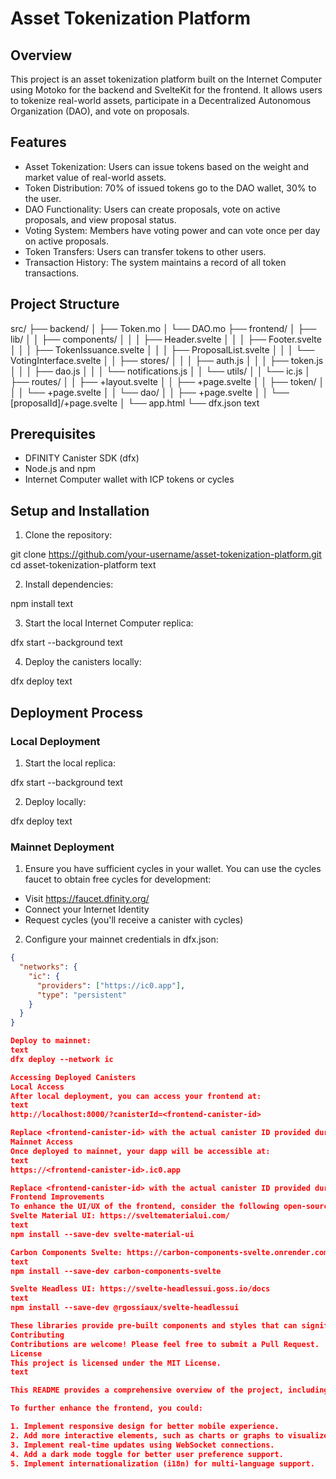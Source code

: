 
# Asset Tokenization Platform

## Overview

This project is an asset tokenization platform built on the Internet Computer using Motoko for the backend and SvelteKit for the frontend. It allows users to tokenize real-world assets, participate in a Decentralized Autonomous Organization (DAO), and vote on proposals.

## Features

- Asset Tokenization: Users can issue tokens based on the weight and market value of real-world assets.
- Token Distribution: 70% of issued tokens go to the DAO wallet, 30% to the user.
- DAO Functionality: Users can create proposals, vote on active proposals, and view proposal status.
- Voting System: Members have voting power and can vote once per day on active proposals.
- Token Transfers: Users can transfer tokens to other users.
- Transaction History: The system maintains a record of all token transactions.

## Project Structure


src/
├── backend/
│ ├── Token.mo
│ └── DAO.mo
├── frontend/
│ ├── lib/
│ │ ├── components/
│ │ │ ├── Header.svelte
│ │ │ ├── Footer.svelte
│ │ │ ├── TokenIssuance.svelte
│ │ │ ├── ProposalList.svelte
│ │ │ └── VotingInterface.svelte
│ │ ├── stores/
│ │ │ ├── auth.js
│ │ │ ├── token.js
│ │ │ ├── dao.js
│ │ │ └── notifications.js
│ │ └── utils/
│ │ └── ic.js
│ ├── routes/
│ │ ├── +layout.svelte
│ │ ├── +page.svelte
│ │ ├── token/
│ │ │ └── +page.svelte
│ │ └── dao/
│ │ ├── +page.svelte
│ │ └── [proposalId]/+page.svelte
│ └── app.html
└── dfx.json
text

## Prerequisites

- DFINITY Canister SDK (dfx)
- Node.js and npm
- Internet Computer wallet with ICP tokens or cycles

## Setup and Installation

1. Clone the repository:

git clone https://github.com/your-username/asset-tokenization-platform.git
cd asset-tokenization-platform
text

2. Install dependencies:

npm install
text

3. Start the local Internet Computer replica:

dfx start --background
text

4. Deploy the canisters locally:

dfx deploy
text

## Deployment Process

### Local Deployment

1. Start the local replica:

dfx start --background
text

2. Deploy locally:

dfx deploy
text

### Mainnet Deployment

1. Ensure you have sufficient cycles in your wallet. You can use the cycles faucet to obtain free cycles for development:
- Visit https://faucet.dfinity.org/
- Connect your Internet Identity
- Request cycles (you'll receive a canister with cycles)

2. Configure your mainnet credentials in dfx.json:
```json
{
  "networks": {
    "ic": {
      "providers": ["https://ic0.app"],
      "type": "persistent"
    }
  }
}

Deploy to mainnet:
text
dfx deploy --network ic

Accessing Deployed Canisters
Local Access
After local deployment, you can access your frontend at:
text
http://localhost:8000/?canisterId=<frontend-canister-id>

Replace <frontend-canister-id> with the actual canister ID provided during deployment.
Mainnet Access
Once deployed to mainnet, your dapp will be accessible at:
text
https://<frontend-canister-id>.ic0.app

Replace <frontend-canister-id> with the actual canister ID provided during mainnet deployment.
Frontend Improvements
To enhance the UI/UX of the frontend, consider the following open-source SvelteKit and Svelte-based resources:
Svelte Material UI: https://sveltematerialui.com/
text
npm install --save-dev svelte-material-ui

Carbon Components Svelte: https://carbon-components-svelte.onrender.com/
text
npm install --save-dev carbon-components-svelte

Svelte Headless UI: https://svelte-headlessui.goss.io/docs
text
npm install --save-dev @rgossiaux/svelte-headlessui

These libraries provide pre-built components and styles that can significantly improve the look and feel of your application.
Contributing
Contributions are welcome! Please feel free to submit a Pull Request.
License
This project is licensed under the MIT License.
text

This README provides a comprehensive overview of the project, including its structure, deployment process, and how to access the deployed canisters both locally and on the mainnet. It also includes information about using the cycles faucet for mainnet deployment and suggestions for improving the frontend using popular Svelte-based UI libraries.

To further enhance the frontend, you could:

1. Implement responsive design for better mobile experience.
2. Add more interactive elements, such as charts or graphs to visualize token distribution.
3. Implement real-time updates using WebSocket connections.
4. Add a dark mode toggle for better user preference support.
5. Implement internationalization (i18n) for multi-language support.